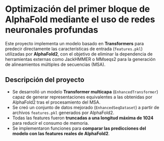# Optimización del primer bloque de AlphaFold mediante el uso de redes neuronales profundas

Este proyecto implementa un modelo basado en **Transformers** para predecir directamente las características de entrada (`features.pkl`) utilizadas por **AlphaFold2**, con el objetivo de eliminar la dependencia de herramientas externas como JackHMMER o MMseqs2 para la generación de alineamientos múltiples de secuencias (MSA).

## Descripción del proyecto

- Se desarrolló un modelo **Transformer multicapa** (`EnhancedTransformer`) capaz de generar representaciones equivalentes a las obtenidas por AlphaFold2 tras el procesamiento del MSA.  
- Se creó un conjunto de datos mejorado (`EnhancedSeqDataset`) a partir de archivos `features.pkl` generados por AlphaFold2.  
- Todas las features fueron **truncadas a una longitud máxima de 1024** para reducir el consumo de memoria.  
- Se implementaron funciones para **comparar las predicciones del modelo con las features reales de AlphaFold2**.
